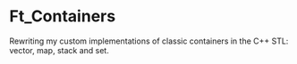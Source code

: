 # Ft_Containers
Rewriting my custom implementations of classic containers in the C++ STL: vector, map, stack and set.
